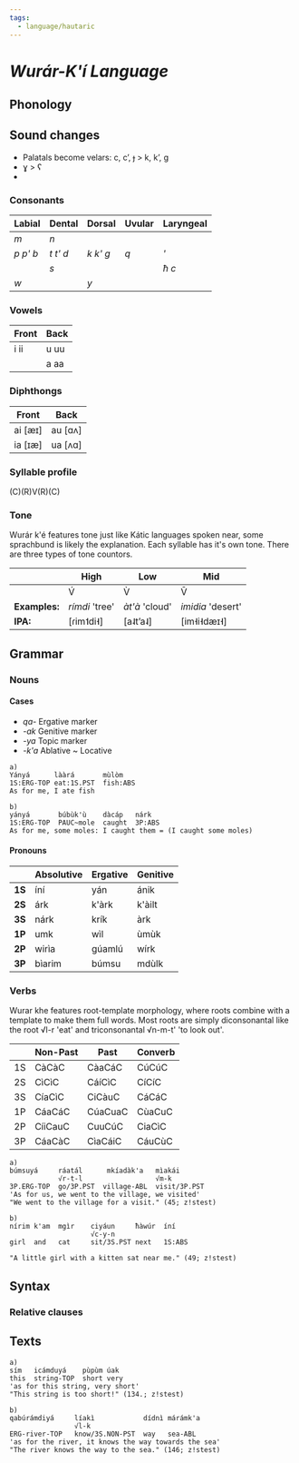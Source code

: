 ```yaml
---
tags:
  - language/hautaric
---
```

# *Wurár-K'í Language*
## Phonology 
## Sound changes

* Palatals become velars: c, cʼ, ɟ > k, kʼ, g
* ɣ > ʕ
* 


### Consonants


| Labial   | Dental   | Dorsal   | Uvular | Laryngeal |
|----------|----------|----------|--------|-----------|
| _m_      | _n_      |          |        |           |
| _p p' b_ | _t t' d_ | _k k' g_ | _q_    | _'_       |
|          | _s_      |          |        | _ħ c_     |
| _w_      |          | _y_      |        |           |
### Vowels


| Front | Back |
|-------|------|
| i ii  | u uu |
|       | a aa |

### Diphthongs
|Front | Back|
|---|---|
|ai [æɪ]| au [ɑʌ]|
|ia [ɪæ]| ua [ʌɑ]| 


### Syllable profile
(C)(R)V(R)(C)
### Tone
Wurár k'é features tone just like Kátic languages spoken near, some sprachbund is likely the explanation. Each syllable has it's own tone. There are three types of tone countors.

||High|Low|Mid|
|-|-|-|-|
||V́ | V̀ | V̄ |
|**Examples:** | *rímdi* 'tree' | *àt'à* 'cloud' | *imidia* 'desert'|
|**IPA:**|[ɾim˦di˧]| [a˨tʼa˨]| [im˧i˧dæɪ˧]|

## Grammar

### Nouns
#### Cases

* *qa-* Ergative marker
* *-ak* Genitive marker
* *-ya* Topic marker
* *-k'a* Ablative ~ Locative

```
a)
Yányá      lààrá       mùlòm
1S:ERG-TOP eat:1S.PST  fish:ABS
As for me, I ate fish

b)
yányá       búbùk'ù    dàcáp   nárk    
1S:ERG-TOP  PAUC~mole  caught  3P:ABS
As for me, some moles: I caught them = (I caught some moles)
```


#### Pronouns
||Absolutive|Ergative|Genitive|
|-|-|-|-|
|**1S**|íní|yán|ánik|
|**2S**|árk|k'àrk| k'àilt|
|**3S**|nárk|krík| àrk|
|**1P**|umk|wìl|ùmùk|
|**2P**|wirìa|gúamlú|wírk|
|**3P**|bìarim|búmsu|mdùlk|
### Verbs
Wurar khe features root-template morphology, where roots combine with a template to make them full words. Most roots are simply diconsonantal like the root √l-r 'eat' and triconsonantal √n-m-t' 'to look out'.



|    | Non-Past | Past    | Converb |
|----|----------|---------|---------|
| 1S | CàCàC    | CàaCáC  | CúCúC   |
| 2S | CìCìC    | CáíCìC  | CíCíC   |
| 3S | CíaCìC   | CiCàuC  | CáCáC   |
| 1P | CáaCáC   | CúaCuaC | CùaCuC  |
| 2P | CíiCauC  | CuuCúC  | CiaCìC  |
| 3P | CáaCàC   | CìaCáiC | CáuCùC  |

```
a)
búmsuyá     ráatál      mkíadàk'a   mìakái    
            √r-t-l                  √m-k
3P.ERG-TOP  go/3P.PST  village-ABL  visit/3P.PST
'As for us, we went to the village, we visited'
"We went to the village for a visit." (45; z!stest)

b)
nírim k'am  mgìr    ciyáun     ħàwúr  íní   
                    √c-y-n  
girl  and   cat     sit/3S.PST next   1S:ABS

"A little girl with a kitten sat near me." (49; z!stest)
```


## Syntax

### Relative clauses



## Texts

```
a)
sím   icámduyá    pùpùm úak
this  string-TOP  short very
'as for this string, very short'
"This string is too short!" (134.; z!stest)

b)
qabúrámdiyá     líakì            dídnì márámk'a
                √l-k
ERG-river-TOP   know/3S.NON-PST  way   sea-ABL
'as for the river, it knows the way towards the sea'
"The river knows the way to the sea." (146; z!stest)
```
